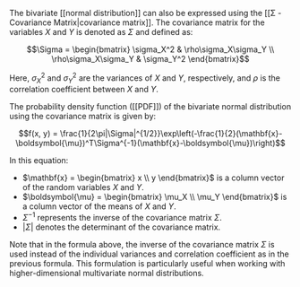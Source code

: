The bivariate [[normal distribution]] can also be expressed using the [[Σ - Covariance Matrix|covariance matrix]]. The covariance matrix for the variables $X$ and $Y$ is denoted as $\Sigma$ and defined as:

$$\Sigma = \begin{bmatrix} \sigma_X^2 & \rho\sigma_X\sigma_Y \\ \rho\sigma_X\sigma_Y & \sigma_Y^2 \end{bmatrix}$$

Here, $\sigma_X^2$ and $\sigma_Y^2$ are the variances of $X$ and $Y$, respectively, and $\rho$ is the correlation coefficient between $X$ and $Y$.

The probability density function ([[PDF]]) of the bivariate normal distribution using the covariance matrix is given by:

$$f(x, y) = \frac{1}{2\pi|\Sigma|^{1/2}}\exp\left(-\frac{1}{2}(\mathbf{x}-\boldsymbol{\mu})^T\Sigma^{-1}(\mathbf{x}-\boldsymbol{\mu})\right)$$

In this equation:
- $\mathbf{x} = \begin{bmatrix} x \\ y \end{bmatrix}$ is a column vector of the random variables $X$ and $Y$.
- $\boldsymbol{\mu} = \begin{bmatrix} \mu_X \\ \mu_Y \end{bmatrix}$ is a column vector of the means of $X$ and $Y$.
- $\Sigma^{-1}$ represents the inverse of the covariance matrix $\Sigma$.
- $|\Sigma|$ denotes the determinant of the covariance matrix.

Note that in the formula above, the inverse of the covariance matrix $\Sigma$ is used instead of the individual variances and correlation coefficient as in the previous formula. This formulation is particularly useful when working with higher-dimensional multivariate normal distributions.